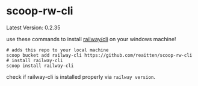 # scoop-rw-cli

Latest Version: 0.2.35

use these commands to install [railway/cli](https://github.com/railwayapp/cli) on your windows machine!

```
# adds this repo to your local machine
scoop bucket add railway-cli https://github.com/reaitten/scoop-rw-cli
# install railway-cli
scoop install railway-cli
```
check if railway-cli is installed properly via ``railway version``.
